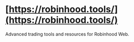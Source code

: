 # [https://robinhood.tools/](https://robinhood.tools/)

Advanced trading tools and resources for Robinhood Web.
